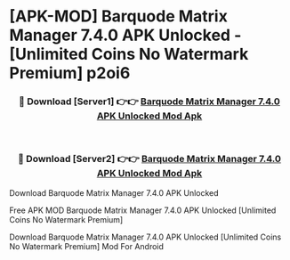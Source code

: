 # [APK-MOD] Barquode Matrix Manager 7.4.0 APK Unlocked - [Unlimited Coins No Watermark Premium] p2oi6



<div align="center">
<h3>🔴 Download [Server1] 👉👉 <a href="https://momento.my/?title=Barquode_Matrix_Manager_7.4.0_APK_Unlocked">Barquode Matrix Manager 7.4.0 APK Unlocked Mod Apk</a></h3><br>

<h3>🔴 Download [Server2] 👉👉 <a href="https://momento.my/?title=Barquode_Matrix_Manager_7.4.0_APK_Unlocked">Barquode Matrix Manager 7.4.0 APK Unlocked Mod Apk</a></h3>
</div>



Download Barquode Matrix Manager 7.4.0 APK Unlocked 

Free APK MOD Barquode Matrix Manager 7.4.0 APK Unlocked [Unlimited Coins No Watermark Premium]

Download Barquode Matrix Manager 7.4.0 APK Unlocked [Unlimited Coins No Watermark Premium] Mod For Android
